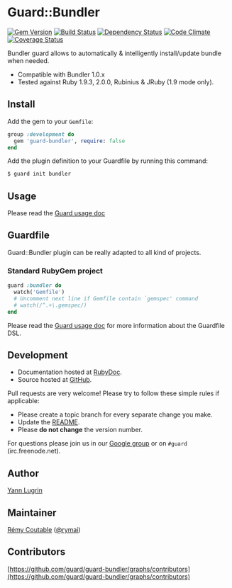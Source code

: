 # Guard::Bundler

[![Gem Version](https://badge.fury.io/rb/guard-bundler.png)](http://badge.fury.io/rb/guard-bundler) [![Build Status](https://travis-ci.org/guard/guard-bundler.png?branch=master)](https://travis-ci.org/guard/guard-bundler) [![Dependency Status](https://gemnasium.com/guard/guard-bundler.png)](https://gemnasium.com/guard/guard-bundler) [![Code Climate](https://codeclimate.com/github/guard/guard-bundler.png)](https://codeclimate.com/github/guard/guard-bundler) [![Coverage Status](https://coveralls.io/repos/guard/guard-bundler/badge.png?branch=master)](https://coveralls.io/r/guard/guard-bundler)

Bundler guard allows to automatically & intelligently install/update bundle when needed.

* Compatible with Bundler 1.0.x
* Tested against Ruby 1.9.3, 2.0.0, Rubinius & JRuby (1.9 mode only).

## Install

Add the gem to your `Gemfile`:

```ruby
group :development do
  gem 'guard-bundler', require: false
end
```

Add the plugin definition to your Guardfile by running this command:

```bash
$ guard init bundler
```

## Usage

Please read the [Guard usage doc](https://github.com/guard/guard#readme)

## Guardfile

Guard::Bundler plugin can be really adapted to all kind of projects.

### Standard RubyGem project

```ruby
guard :bundler do
  watch('Gemfile')
  # Uncomment next line if Gemfile contain `gemspec' command
  # watch(/^.+\.gemspec/)
end
```

Please read the [Guard usage doc](https://github.com/guard/guard#readme) for more information about the Guardfile DSL.

## Development

* Documentation hosted at [RubyDoc](http://rubydoc.info/github/guard/guard-bundler/master/frames).
* Source hosted at [GitHub](https://github.com/guard/guard-bundler).

Pull requests are very welcome! Please try to follow these simple rules if applicable:

* Please create a topic branch for every separate change you make.
* Update the [README](https://github.com/guard/guard-bundler/blob/master/README.md).
* Please **do not change** the version number.

For questions please join us in our [Google group](http://groups.google.com/group/guard-dev) or on
`#guard` (irc.freenode.net).

## Author

[Yann Lugrin](https://github.com/yannlugrin)

## Maintainer

[Rémy Coutable](https://github.com/rymai) ([@rymai](https://twitter.com/rymai))

## Contributors

[https://github.com/guard/guard-bundler/graphs/contributors](https://github.com/guard/guard-bundler/graphs/contributors)
